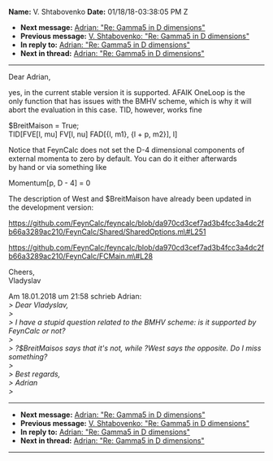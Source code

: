 **Name:** V. Shtabovenko
**Date:** 01/18/18-03:38:05 PM Z

  - **Next message:** [Adrian: "Re: Gamma5 in D dimensions"](1381.html)
  - **Previous message:** [V. Shtabovenko: "Re: Gamma5 in D
    dimensions"](1379.html)
  - **In reply to:** [Adrian: "Re: Gamma5 in D dimensions"](1377.html)
  - **Next in thread:** [Adrian: "Re: Gamma5 in D
    dimensions"](1381.html)

-----

Dear Adrian,  

yes, in the current stable version it is supported. AFAIK OneLoop is
the  
only function that has issues with the BMHV scheme, which is why it
will  
abort the evaluation in this case. TID, however, works fine  

$BreitMaison = True;  
TID[FVE[l, mu] FV[l, nu] FAD[{l, m1}, {l + p,
m2}], l]  

Notice that FeynCalc does not set the D-4 dimensional components of  
external momenta to zero by default. You can do it either afterwards  
by hand or via something like  

Momentum[p, D - 4] = 0  

The description of West and $BreitMaison have already been updated in  
the development version:  

https://github.com/FeynCalc/feyncalc/blob/da970cd3cef7ad3b4fcc3a4dc2fb66a3289ac210/FeynCalc/Shared/SharedOptions.m\#L251  

https://github.com/FeynCalc/feyncalc/blob/da970cd3cef7ad3b4fcc3a4dc2fb66a3289ac210/FeynCalc/FCMain.m\#L28  

Cheers,  
Vladyslav  

Am 18.01.2018 um 21:58 schrieb Adrian:  
*\> Dear Vladyslav,*  
*\>*  
*\> I have a stupid question related to the BMHV scheme: is it supported
by FeynCalc or not?*  
*\>*  
*\> ?$BreitMaisos says that it's not, while ?West says the opposite. Do
I miss something?*  
*\>*  
*\> Best regards,*  
*\> Adrian*  
*\>*  

-----

  - **Next message:** [Adrian: "Re: Gamma5 in D dimensions"](1381.html)
  - **Previous message:** [V. Shtabovenko: "Re: Gamma5 in D
    dimensions"](1379.html)
  - **In reply to:** [Adrian: "Re: Gamma5 in D dimensions"](1377.html)
  - **Next in thread:** [Adrian: "Re: Gamma5 in D
    dimensions"](1381.html)

-----

